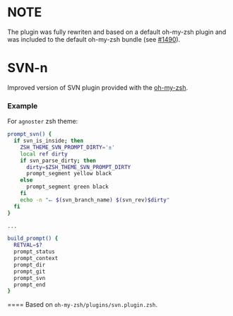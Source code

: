 # NOTE

The plugin was fully rewriten and based on a default oh-my-zsh plugin
and was included to the default oh-my-zsh bundle (see [#1490](https://github.com/robbyrussell/oh-my-zsh/pull/1490)).

# SVN-n

Improved version of SVN plugin provided with the [oh-my-zsh](https://github.com/robbyrussell/oh-my-zsh).

### Example

For `agnoster` zsh theme:

```zsh
prompt_svn() {
  if svn_is_inside; then
    ZSH_THEME_SVN_PROMPT_DIRTY='±'
    local ref dirty
    if svn_parse_dirty; then
      dirty=$ZSH_THEME_SVN_PROMPT_DIRTY
      prompt_segment yellow black
    else
      prompt_segment green black
    fi
    echo -n "⭠ $(svn_branch_name) $(svn_rev)$dirty"
  fi
}

...

build_prompt() {
  RETVAL=$?
  prompt_status
  prompt_context
  prompt_dir
  prompt_git
  prompt_svn
  prompt_end
}
```

====
Based on `oh-my-zsh/plugins/svn.plugin.zsh`.
